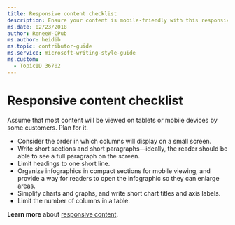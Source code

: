 ```yaml
---
title: Responsive content checklist
description: Ensure your content is mobile-friendly with this responsive content checklist. Learn how to optimize text, infographics, and tables for seamless viewing on tablets and mobile devices.
ms.date: 02/23/2018
author: ReneeW-CPub
ms.author: heidib
ms.topic: contributor-guide
ms.service: microsoft-writing-style-guide
ms.custom:
  - TopicID 36702
---
```



# Responsive content checklist

Assume that most content will be viewed on tablets or mobile devices by some customers. Plan for it.

- Consider the order in which columns will display on a small screen.
- Write short sections and short paragraphs—ideally, the reader should be able to see a full paragraph on the screen.
- Limit headings to one short line.
- Organize infographics in compact sections for mobile viewing, and provide a way for readers to open the infographic so they can enlarge areas.
- Simplify charts and graphs, and write short chart titles and axis labels.
- Limit the number of columns in a table.

**Learn more** about [responsive content](~/responsive-content.md).